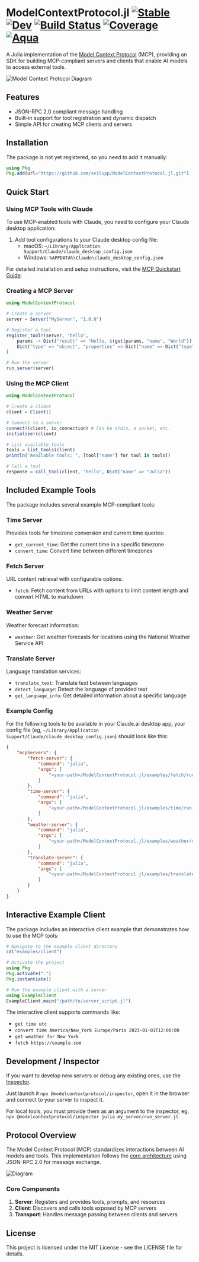 # ModelContextProtocol.jl [![Stable](https://img.shields.io/badge/docs-stable-blue.svg)](https://svilupp.github.io/ModelContextProtocol.jl/stable/) [![Dev](https://img.shields.io/badge/docs-dev-blue.svg)](https://svilupp.github.io/ModelContextProtocol.jl/dev/) [![Build Status](https://github.com/svilupp/ModelContextProtocol.jl/actions/workflows/CI.yml/badge.svg?branch=main)](https://github.com/svilupp/ModelContextProtocol.jl/actions/workflows/CI.yml?query=branch%3Amain) [![Coverage](https://codecov.io/gh/svilupp/ModelContextProtocol.jl/branch/main/graph/badge.svg)](https://codecov.io/gh/svilupp/ModelContextProtocol.jl) [![Aqua](https://raw.githubusercontent.com/JuliaTesting/Aqua.jl/master/badge.svg)](https://github.com/JuliaTesting/Aqua.jl)

A Julia implementation of the [Model Context Protocol](https://modelcontextprotocol.io/introduction) (MCP), providing an SDK for building MCP-compliant servers and clients that enable AI models to access external tools.

![Model Context Protocol Diagram](docs/src/assets/diagram.png)

## Features

- JSON-RPC 2.0 compliant message handling
- Built-in support for tool registration and dynamic dispatch
- Simple API for creating MCP clients and servers

## Installation

The package is not yet registered, so you need to add it manually:

```julia
using Pkg
Pkg.add(url="https://github.com/svilupp/ModelContextProtocol.jl.git")
```

## Quick Start

### Using MCP Tools with Claude

To use MCP-enabled tools with Claude, you need to configure your Claude desktop application:

1. Add tool configurations to your Claude desktop config file:
   - macOS: `~/Library/Application Support/Claude/claude_desktop_config.json`
   - Windows: `%APPDATA%\Claude\claude_desktop_config.json`

For detailed installation and setup instructions, visit the [MCP Quickstart Guide](https://modelcontextprotocol.io/quickstart/user).

### Creating a MCP Server

```julia
using ModelContextProtocol

# Create a server
server = Server("MyServer", "1.0.0")

# Register a tool
register_tool!(server, "hello", 
    params -> Dict("result" => "Hello, $(get(params, "name", "World"))!"),
    Dict("type" => "object", "properties" => Dict("name" => Dict("type" => "string")))
)

# Run the server
run_server(server)
```

### Using the MCP Client

```julia
using ModelContextProtocol

# Create a client
client = Client()

# Connect to a server
connect!(client, io_connection) # Can be stdin, a socket, etc.
initialize!(client)

# List available tools
tools = list_tools(client)
println("Available tools: ", [tool["name"] for tool in tools])

# Call a tool
response = call_tool(client, "hello", Dict("name" => "Julia"))
```

## Included Example Tools

The package includes several example MCP-compliant tools:

### Time Server
Provides tools for timezone conversion and current time queries:
- `get_current_time`: Get the current time in a specific timezone
- `convert_time`: Convert time between different timezones

### Fetch Server
URL content retrieval with configurable options:
- `fetch`: Fetch content from URLs with options to limit content length and convert HTML to markdown

### Weather Server
Weather forecast information:
- `weather`: Get weather forecasts for locations using the National Weather Service API

### Translate Server
Language translation services:
- `translate_text`: Translate text between languages
- `detect_language`: Detect the language of provided text
- `get_language_info`: Get detailed information about a specific language

### Example Config

For the following tools to be available in your Claude.ai desktop app, your config file (eg, `~/Library/Application Support/Claude/claude_desktop_config.json`) should look like this:

```json
{
    "mcpServers": {
        "fetch-server": {
            "command": "julia",
            "args": [
                "<your-path>/ModelContextProtocol.jl/examples/fetch/run_server.jl"
            ]
        },
        "time-server": {
            "command": "julia",
            "args": [
                "<your-path>/ModelContextProtocol.jl/examples/time/run_server.jl"
            ]
        },
        "weather-server": {
            "command": "julia",
            "args": [
                "<your-path>/ModelContextProtocol.jl/examples/weather/run_server.jl"
            ]
        },
        "translate-server": {
            "command": "julia",
            "args": [
                "<your-path>/ModelContextProtocol.jl/examples/translate/run_server.jl"
            ]
        }
    }
}
```

## Interactive Example Client

The package includes an interactive client example that demonstrates how to use the MCP tools:

```julia
# Navigate to the example client directory
cd("examples/client")

# Activate the project
using Pkg
Pkg.activate(".")
Pkg.instantiate()

# Run the example client with a server
using ExampleClient
ExampleClient.main("/path/to/server_script.jl")
```

The interactive client supports commands like:
- `get time utc`
- `convert time America/New_York Europe/Paris 2023-01-01T12:00:00`
- `get weather for New York`
- `fetch https://example.com`

## Development / Inspector

If you want to develop new servers or debug any existing ones, use the [Inspector](https://modelcontextprotocol.io/docs/tools/inspector).

Just launch it `npx @modelcontextprotocol/inspector`, open it in the browser and connect to your server to inspect it.

For local tools, you must provide them as an argument to the inspector, eg, 
`npx @modelcontextprotocol/inspector julia my_server/run_server.jl`


## Protocol Overview

The Model Context Protocol (MCP) standardizes interactions between AI models and tools. This implementation follows the [core architecture](https://modelcontextprotocol.io/docs/concepts/architecture) using JSON-RPC 2.0 for message exchange.

![Diagram](docs/src/assets/diagram.png)

### Core Components

1. **Server**: Registers and provides tools, prompts, and resources
2. **Client**: Discovers and calls tools exposed by MCP servers
3. **Transport**: Handles message passing between clients and servers

## License

This project is licensed under the MIT License - see the LICENSE file for details.